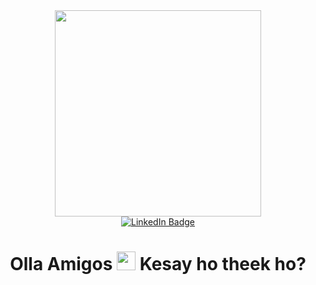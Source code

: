 <div id="header" align="center">
  <img src="https://i.giphy.com/media/v1.Y2lkPTc5MGI3NjExNDZna3pyOGU0dGdpZHp0bW8zOW83eGpuMzJtYnRxdmlpdGcwamhvOCZlcD12MV9pbnRlcm5hbF9naWZfYnlfaWQmY3Q9Zw/RbDKaczqWovIugyJmW/giphy.gif" width="330"/>
</div>
<div id="badges" align="center">
  <a href="linkedin.com/in/ali-nasir-a92aaa27a/">
    <img src="https://img.shields.io/badge/LinkedIn-blue?style=for-the-badge&logo=linkedin&logoColor=white" alt="LinkedIn Badge"/>

  </a>
</div>
<div id="pfview" align="center">
    <img src="https://komarev.com/ghpvc/?username=Ali-Nasir2&style=flat-square&color=blue" alt=""/>
</div>

<h1 align="center">
  Olla Amigos
  <img src="https://media.giphy.com/media/hvRJCLFzcasrR4ia7z/giphy.gif" width="30px"/>
  Kesay ho theek ho?
</h1>
<!--
**Ali-Nasir2/Ali-Nasir2** is a ✨ _special_ ✨ repository because its `README.md` (this file) appears on your GitHub profile.

Here are some ideas to get you started:

- 🔭 I’m currently working on ...
- 🌱 I’m currently learning ...
- 👯 I’m looking to collaborate on ...
- 🤔 I’m looking for help with ...
- 💬 Ask me about ...
- 📫 How to reach me: ...
- 😄 Pronouns: ...
- ⚡ Fun fact: ...
-->
